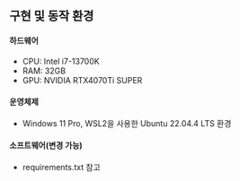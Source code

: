 ## 구현 및 동작 환경

#### 하드웨어
- CPU: Intel i7-13700K
- RAM: 32GB
- GPU: NVIDIA RTX4070Ti SUPER

#### 운영체제
- Windows 11 Pro, WSL2을 사용한 Ubuntu 22.04.4 LTS 환경

#### 소프트웨어(변경 가능)
- requirements.txt 참고